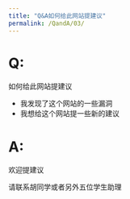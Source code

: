 ```yaml
---
title: "Q&A如何给此网站提建议"
permalink: /QandA/03/
---
```


# Q:

如何给此网站提建议

- 我发现了这个网站的一些漏洞
- 我想给这个网站提一些新的建议

# A:

欢迎提建议

请联系胡同学或者另外五位学生助理

<div id="container"></div>
<link rel="stylesheet" href="https://imsun.github.io/gitment/style/default.css">
<script src="https://imsun.github.io/gitment/dist/gitment.browser.js"></script>

<script>
	var clientId = '2f50b839e216a65c3c84'
	var clientSecret = 'cd81853c827b52bbb3a88bc0db9725263e71e66d'
	var gitment = new Gitment({
		id: 'demo page',
		owner: 'neutrino3316',
		repo: 'balyspusys',
		oauth: {
			client_id: clientId,
			client_secret: clientSecret,
		},
	})
	gitment.render('container')
</script>